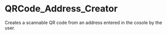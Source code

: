 # QRCode_Address_Creator

Creates a scannable QR code from an address entered in the cosole by the user.
